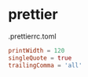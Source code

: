 # prettier

.prettierrc.toml

```toml
printWidth = 120
singleQuote = true
trailingComma = 'all'
```
